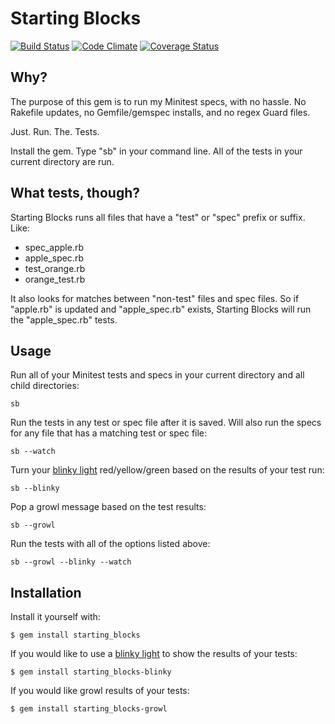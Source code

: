 # Starting Blocks

[![Build Status](https://travis-ci.org/darrencauthon/starting_blocks.png?branch=master)](https://travis-ci.org/darrencauthon/starting_blocks)
[![Code Climate](https://codeclimate.com/github/darrencauthon/starting_blocks.png)](https://codeclimate.com/github/darrencauthon/starting_blocks)
[![Coverage Status](https://coveralls.io/repos/darrencauthon/subtle/badge.png?branch=master)](https://coveralls.io/r/darrencauthon/starting_blocks)

## Why?

The purpose of this gem is to run my Minitest specs, with no hassle. No Rakefile updates, no Gemfile/gemspec installs, and no regex Guard files.

Just. Run. The. Tests.

Install the gem. Type "sb" in your command line.  All of the tests in your current directory are run. 

## What tests, though?

Starting Blocks runs all files that have a "test" or "spec" prefix or suffix.  Like:

* spec_apple.rb
* apple_spec.rb
* test_orange.rb
* orange_test.rb

It also looks for matches between "non-test" files and spec files.  So if "apple.rb" is updated and "apple_spec.rb" exists, Starting Blocks will run the "apple_spec.rb" tests.


## Usage

Run all of your Minitest tests and specs in your current directory and all child directories:

````
sb
````

Run the tests in any test or spec file after it is saved. Will also run the specs for any file that has a matching test or spec file:

````
sb --watch
````

Turn your [blinky light](https://github.com/perryn/blinky) red/yellow/green based on the results of your test run:

````
sb --blinky
````

Pop a growl message based on the test results:

````
sb --growl
````

Run the tests with all of the options listed above:

````
sb --growl --blinky --watch
````

## Installation

Install it yourself with:

    $ gem install starting_blocks

If you would like to use a [blinky light](https://github.com/perryn/blinky) to show the results of your tests:

    $ gem install starting_blocks-blinky

If you would like growl results of your tests:

    $ gem install starting_blocks-growl
